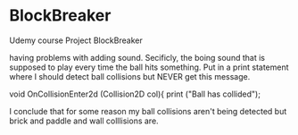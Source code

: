 # BlockBreaker
Udemy course Project BlockBreaker

having problems with adding sound.  Secificly, the boing sound that is supposed to play every time the ball hits something.  Put in a print statement where I should detect ball collisions but NEVER get this message.

void OnCollisionEnter2d (Collision2D col){
		print ("Ball has collided");
    
I conclude that for some reason my ball collisions aren't being detected but brick and paddle and wall colllisions are.
